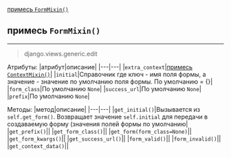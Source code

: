 [примесь `FormMixin()`](#примесь%20`FormMixin()`)

## примесь `FormMixin()`
---
>django.views.generic.edit

Атрибуты:
|атрибут|описание|
|---|---|
|`extra_context`|[примесь `ContextMixin()`](классы-представления-описание/base.md#примесь%20`ContextMixin()`)|
|`initial`|Справочник где ключ - имя поля формы, а значение - значение по умолчанию поля формы. По умолчанию = {}|
|`form_class`|По умолчанию `None`|
|`success_url`|По умолчанию `None`|
|`prefix`|По умолчанию `None`|

Методы:
|метод|описание|
|---|---|
|`get_initial()`|Вызывается из `self.get_form()`. Возвращает значение `self.initial` для передачи в создаваемую форму (значения полей формы по умолчанию|
|`get_prefix()`||
|`get_form_class()`||
|`get_form(form_class=None)`||
|`get_form_kwargs()`||
|`get_success_url()`||
|`form_valid()`||
|`form_invalid()`||
|`get_context_data()`||

